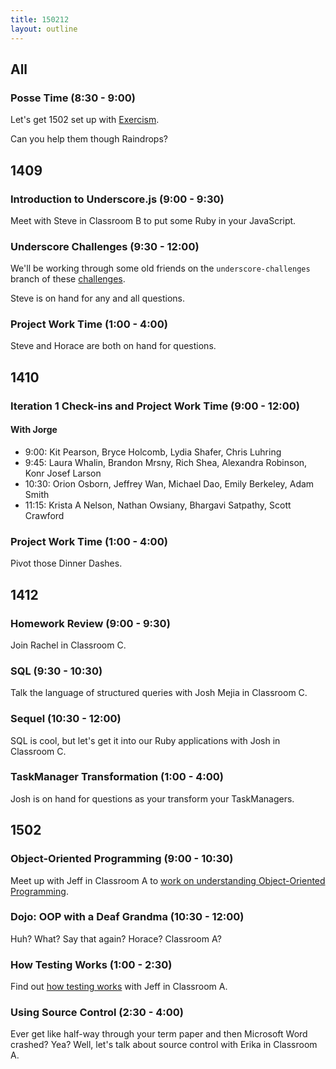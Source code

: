 ```yaml
---
title: 150212
layout: outline
---
```


## All

### Posse Time (8:30 - 9:00)

Let's get 1502 set up with [Exercism](http://exercism.io).

Can you help them though Raindrops?

## 1409

### Introduction to Underscore.js (9:00 - 9:30)

Meet with Steve in Classroom B to put some Ruby in your JavaScript.

### Underscore Challenges (9:30 - 12:00)

We'll be working through some old friends on the `underscore-challenges` branch of these [challenges](https://github.com/turingschool-examples/enumerable-challenges/tree/underscore-challenges).

Steve is on hand for any and all questions.

### Project Work Time (1:00 - 4:00)

Steve and Horace are both on hand for questions.

## 1410

### Iteration 1 Check-ins and Project Work Time (9:00 - 12:00)

#### With Jorge

* 9:00: Kit Pearson, Bryce Holcomb, Lydia Shafer, Chris Luhring
* 9:45: Laura Whalin, Brandon Mrsny, Rich Shea, Alexandra Robinson, Konr Josef Larson
* 10:30: Orion Osborn, Jeffrey Wan, Michael Dao, Emily Berkeley, Adam Smith
* 11:15: Krista A Nelson, Nathan Owsiany, Bhargavi Satpathy, Scott Crawford

### Project Work Time (1:00 - 4:00)

Pivot those Dinner Dashes.

## 1412

### Homework Review (9:00 - 9:30)

Join Rachel in Classroom C.

### SQL (9:30 - 10:30)

Talk the language of structured queries with Josh Mejia in Classroom C.

### Sequel (10:30 - 12:00)

SQL is cool, but let's get it into our Ruby applications with Josh in Classroom C.

### TaskManager Transformation (1:00 - 4:00)

Josh is on hand for questions as your transform your TaskManagers.

## 1502

### Object-Oriented Programming (9:00 - 10:30)

Meet up with Jeff in Classroom A to [work on understanding Object-Oriented Programming](https://github.com/turingschool/lesson_plans/blob/master/ruby_01-object_oriented_programming_with_ruby/object_oriented_programming.markdown).

### Dojo: OOP with a Deaf Grandma (10:30 - 12:00)

Huh? What? Say that again? Horace? Classroom A?

### How Testing Works (1:00 - 2:30)

Find out [how testing works](https://github.com/turingschool/lesson_plans/blob/master/ruby_01-object_oriented_programming_with_ruby/how_testing_works.markdown) with Jeff in Classroom A.

### Using Source Control (2:30 - 4:00)

Ever get like half-way through your term paper and then Microsoft Word crashed? Yea? Well, let's talk about source control with Erika in Classroom A.

